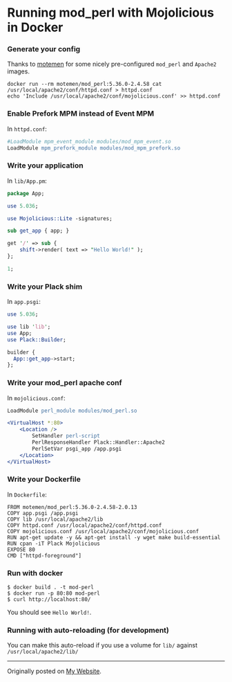 # Running mod_perl with Mojolicious in Docker

### Generate your config

Thanks to <a href="https://github.com/motemen/docker-mod_perl">motemen</a> for some nicely pre-configured
`mod_perl` and `Apache2` images.

```
docker run --rm motemen/mod_perl:5.36.0-2.4.58 cat /usr/local/apache2/conf/httpd.conf > httpd.conf
echo 'Include /usr/local/apache2/conf/mojolicious.conf' >> httpd.conf
```

### Enable Prefork MPM instead of Event MPM

In `httpd.conf`:

```apache
#LoadModule mpm_event_module modules/mod_mpm_event.so
LoadModule mpm_prefork_module modules/mod_mpm_prefork.so
```

### Write your application

In `lib/App.pm`:

```perl
package App;

use 5.036;

use Mojolicious::Lite -signatures;

sub get_app { app; }

get '/' => sub {
    shift->render( text => "Hello World!" );
};

1;
```

### Write your Plack shim

In `app.psgi`:

```perl
use 5.036;

use lib 'lib';
use App;
use Plack::Builder;

builder {
  App::get_app->start;
};
```

### Write your mod_perl apache conf

In `mojolicious.conf`:

```apache
LoadModule perl_module modules/mod_perl.so

<VirtualHost *:80>
    <Location />
        SetHandler perl-script
        PerlResponseHandler Plack::Handler::Apache2
        PerlSetVar psgi_app /app.psgi
    </Location>
</VirtualHost>
```

### Write your Dockerfile

In `Dockerfile`:

```docker
FROM motemen/mod_perl:5.36.0-2.4.58-2.0.13
COPY app.psgi /app.psgi
COPY lib /usr/local/apache2/lib
COPY httpd.conf /usr/local/apache2/conf/httpd.conf
COPY mojolicious.conf /usr/local/apache2/conf/mojolicious.conf
RUN apt-get update -y && apt-get install -y wget make build-essential
RUN cpan -iT Plack Mojolicious
EXPOSE 80
CMD ["httpd-foreground"]
```

### Run with docker

```shell
$ docker build . -t mod-perl
$ docker run -p 80:80 mod-perl
$ curl http://localhost:80/
```

You should see `Hello World!`.

### Running with auto-reloading (for development)

You can make this auto-reload if you use a volume for `lib/` against `/usr/local/apache2/lib/`

<hr>

Originally posted on <a href="https://rawley.xyz/docker-mod-perl.html">My Website</a>.
